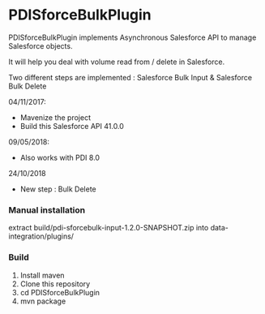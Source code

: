 PDISforceBulkPlugin
===================
PDISforceBulkPlugin implements Asynchronous Salesforce API to manage Salesforce objects.

It will help you deal with volume read from / delete in Salesforce.

Two different steps are implemented : Salesforce Bulk Input & Salesforce Bulk Delete

04/11/2017: 
 - Mavenize the project
 - Build this Salesforce API 41.0.0

09/05/2018:
 - Also works with PDI 8.0
 
24/10/2018
 - New step : Bulk Delete

### Manual installation
extract build/pdi-sforcebulk-input-1.2.0-SNAPSHOT.zip into data-integration/plugins/

### Build
1. Install maven
1. Clone this repository
1. cd PDISforceBulkPlugin
1. mvn package
